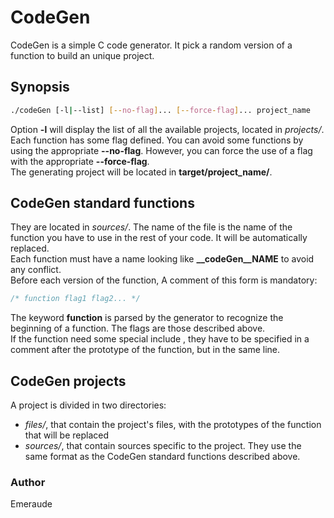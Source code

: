 # CodeGen

CodeGen is a simple C code generator. It pick a random version of a function to build an unique project.

## Synopsis

```bash
./codeGen [-l|--list] [--no-flag]... [--force-flag]... project_name
```

Option **-l** will display the list of all the available projects, located in *projects/*.  
Each function has some flag defined. You can avoid some functions by using the appropriate **--no-flag**. However, you can force the use of a flag with the appropriate **--force-flag**.  
The generating project will be located in **target/project_name/**.

## CodeGen standard functions

They are located in *sources/*. The name of the file is the name of the function you have to use in the rest of your code. It will be automatically replaced.  
Each function must have a name looking like **__codeGen__NAME** to avoid any conflict.  
Before each version of the function, A comment of this form is mandatory:

```c
/* function flag1 flag2... */
```

The keyword **function** is parsed by the generator to recognize the beginning of a function. The flags are those described above.  
If the function need some special include , they have to be specified in a comment after the prototype of the function, but in the same line.

## CodeGen projects

A project is divided in two directories:
- *files/*, that contain the project's files, with the prototypes of the function that will be replaced
- *sources/*, that contain sources specific to the project. They use the same format as the CodeGen standard functions described above.

### Author

Emeraude
